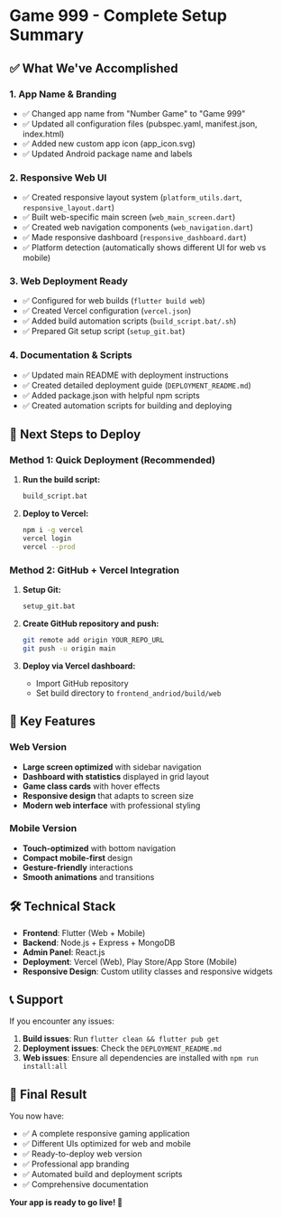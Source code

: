 # Game 999 - Complete Setup Summary

## ✅ What We've Accomplished

### 1. App Name & Branding
- ✅ Changed app name from "Number Game" to "Game 999"
- ✅ Updated all configuration files (pubspec.yaml, manifest.json, index.html)
- ✅ Added new custom app icon (app_icon.svg)
- ✅ Updated Android package name and labels

### 2. Responsive Web UI
- ✅ Created responsive layout system (`platform_utils.dart`, `responsive_layout.dart`)
- ✅ Built web-specific main screen (`web_main_screen.dart`)
- ✅ Created web navigation components (`web_navigation.dart`)
- ✅ Made responsive dashboard (`responsive_dashboard.dart`)
- ✅ Platform detection (automatically shows different UI for web vs mobile)

### 3. Web Deployment Ready
- ✅ Configured for web builds (`flutter build web`)
- ✅ Created Vercel configuration (`vercel.json`)
- ✅ Added build automation scripts (`build_script.bat/.sh`)
- ✅ Prepared Git setup script (`setup_git.bat`)

### 4. Documentation & Scripts
- ✅ Updated main README with deployment instructions
- ✅ Created detailed deployment guide (`DEPLOYMENT_README.md`)
- ✅ Added package.json with helpful npm scripts
- ✅ Created automation scripts for building and deploying

## 🚀 Next Steps to Deploy

### Method 1: Quick Deployment (Recommended)

1. **Run the build script:**
   ```cmd
   build_script.bat
   ```

2. **Deploy to Vercel:**
   ```bash
   npm i -g vercel
   vercel login
   vercel --prod
   ```

### Method 2: GitHub + Vercel Integration

1. **Setup Git:**
   ```cmd
   setup_git.bat
   ```

2. **Create GitHub repository and push:**
   ```bash
   git remote add origin YOUR_REPO_URL
   git push -u origin main
   ```

3. **Deploy via Vercel dashboard:**
   - Import GitHub repository
   - Set build directory to `frontend_andriod/build/web`

## 📱 Key Features

### Web Version
- **Large screen optimized** with sidebar navigation
- **Dashboard with statistics** displayed in grid layout
- **Game class cards** with hover effects
- **Responsive design** that adapts to screen size
- **Modern web interface** with professional styling

### Mobile Version
- **Touch-optimized** with bottom navigation
- **Compact mobile-first** design
- **Gesture-friendly** interactions
- **Smooth animations** and transitions

## 🛠️ Technical Stack

- **Frontend**: Flutter (Web + Mobile)
- **Backend**: Node.js + Express + MongoDB
- **Admin Panel**: React.js
- **Deployment**: Vercel (Web), Play Store/App Store (Mobile)
- **Responsive Design**: Custom utility classes and responsive widgets

## 📞 Support

If you encounter any issues:

1. **Build issues**: Run `flutter clean && flutter pub get`
2. **Deployment issues**: Check the `DEPLOYMENT_README.md`
3. **Web issues**: Ensure all dependencies are installed with `npm run install:all`

## 🎯 Final Result

You now have:
- ✅ A complete responsive gaming application
- ✅ Different UIs optimized for web and mobile
- ✅ Ready-to-deploy web version
- ✅ Professional app branding
- ✅ Automated build and deployment scripts
- ✅ Comprehensive documentation

**Your app is ready to go live! 🚀**
